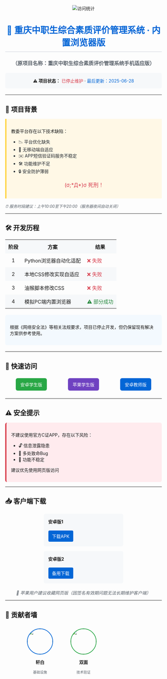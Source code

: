 <div align="center">
  <img src="https://count.getloli.com/@xiaotao?name=xiaotao&theme=moebooru-h&padding=7&offset=0&align=center&scale=1&pixelated=1&darkmode=auto" alt="访问统计">
  
  <h1 style="color: #0366d6; border-bottom: 2px solid #e1e4e8; padding-bottom: 10px;">
    🚀 重庆中职生综合素质评价管理系统 · 内置浏览器版
  </h1>
  <h3 style="color: #586069;">（原项目名称：重庆中职生综合素质评价管理系统手机适应版）</h3>
  
  <div style="background: #f6f8fa; padding: 15px; border-radius: 6px; margin: 20px 0;">
    <strong>⚠️ 项目状态：</strong> 
    <span style="color: #d73a49;">已停止维护</span> · 
    <span style="color: #0366d6;">最后更新：2025-06-28</span>
  </div>
</div>

---

## 📖 项目背景

<div style="background: #fff8e6; padding: 15px; border-left: 4px solid #ffd33d; margin: 15px 0;">
  <p>教委平台存在以下技术缺陷：</p>
  <ul style="color: #24292e;">
    <li>📉 平台优化缺失</li>
    <li>📱 无移动端自适应</li>
    <li>✉️ APP短信验证码服务不稳定</li>
    <li>🛠️ 功能维护不足</li>
    <li>🔒 安全防护薄弱</li>
  </ul>
  <p style="text-align: center; font-size: 1.2em;">
    <span style="color: #d73a49;">(σ;*Д*)σ 死刑！</span>
  </p>
</div>

<p style="font-size: 0.9em; color: #586069;">
  <i>⏰ 服务时段建议：上午10:00至下午20:00（服务器夜间自动关闭）</i>
</p>

---

## 🛠️ 开发历程

<table>
  <tr style="background: #f6f8fa;">
    <th style="padding: 10px; text-align: center;">阶段</th>
    <th style="padding: 10px; text-align: center;">方案</th>
    <th style="padding: 10px; text-align: center;">结果</th>
  </tr>
  <tr>
    <td style="padding: 10px; text-align: center;">1</td>
    <td style="padding: 10px;">Python浏览器自动化适配</td>
    <td style="padding: 10px; color: #d73a49;">❌ 失败</td>
  </tr>
  <tr style="background: #f6f8fa;">
    <td style="padding: 10px; text-align: center;">2</td>
    <td style="padding: 10px;">本地CSS修改实现自适应</td>
    <td style="padding: 10px; color: #d73a49;">❌ 失败</td>
  </tr>
  <tr>
    <td style="padding: 10px; text-align: center;">3</td>
    <td style="padding: 10px;">油猴脚本修改CSS</td>
    <td style="padding: 10px; color: #d73a49;">❌ 失败</td>
  </tr>
  <tr style="background: #f6f8fa;">
    <td style="padding: 10px; text-align: center;">4</td>
    <td style="padding: 10px;">模拟PC端内置浏览器</td>
    <td style="padding: 10px; color: #22863a;">⚠️ 部分成功</td>
  </tr>
</table>

<div style="background: #f3f9fe; padding: 15px; border-radius: 6px; margin: 20px 0;">
  <p>根据《网络安全法》等相关法规要求，项目已停止开发，但仍保留现有解决方案供参考使用。</p>
</div>

---

## 🔗 快速访问

<div style="display: flex; justify-content: space-around; flex-wrap: wrap; margin: 20px 0;">
  <a href="https://xuan8ai.github.io/cqjypg/nz/" style="background: #28a745; color: white; padding: 10px 15px; border-radius: 6px; text-decoration: none; margin: 5px;">安卓学生版</a>
  <a href="http://c82e67f7.xy.proaa.top/cqjypg/index.html" style="background: #6f42c1; color: white; padding: 10px 15px; border-radius: 6px; text-decoration: none; margin: 5px;">苹果学生版</a>
  <a href="https://xuan8ai.github.io/cqjypg/nz/js.html" style="background: #0366d6; color: white; padding: 10px 15px; border-radius: 6px; text-decoration: none; margin: 5px;">安卓教师版</a>
</div>

---

## ⚠️ 安全提示

<div style="background: #ffebee; padding: 15px; border-radius: 6px; border-left: 4px solid #d73a49; margin: 15px 0;">
  <p>不建议使用官方C证APP，存在以下风险：</p>
  <ul>
    <li>🔓 信息泄露隐患</li>
    <li>🐛 多处致命Bug</li>
    <li>🚫 功能不稳定</li>
  </ul>
  <p>建议优先使用网页版访问</p>
</div>

---

## 📥 客户端下载

<div style="display: flex; justify-content: center; flex-wrap: wrap; gap: 15px; margin: 20px 0;">
  <div style="background: #f6f8fa; padding: 15px; border-radius: 6px; width: 45%;">
    <h4 style="margin-top: 0;">安卓版1</h4>
    <a href="http://c82e67f7.xy.proaa.top/cqjypg/重庆中职生综合素质评价内置浏览器版_0.0.1.apk" style="display: inline-block; background: #0366d6; color: white; padding: 8px 12px; border-radius: 4px; text-decoration: none;">下载APK</a>
  </div>
  <div style="background: #f6f8fa; padding: 15px; border-radius: 6px; width: 45%;">
    <h4 style="margin-top: 0;">安卓版2</h4>
    <a href="https://xuan8ai.github.io/cqjypg/nz/重庆中职生综合素质评价内置浏览器版_0.0.1.apk" style="display: inline-block; background: #0366d6; color: white; padding: 8px 12px; border-radius: 4px; text-decoration: none;">备用下载</a>
  </div>
</div>

<p style="text-align: center; color: #586069;">
  <i>🍎 苹果用户建议收藏网页版（因签名有效期问题无法长期维护客户端）</i>
</p>

---

## 🌟 贡献者墙

<div style="display: flex; justify-content: center; flex-wrap: wrap; gap: 20px; margin: 30px 0;">
  <div style="text-align: center; width: 120px;">
    <img src="https://q.qlogo.cn/g?b=qq&s=100&nk=2594709540" style="width: 80px; height: 80px; border-radius: 50%; object-fit: cover; border: 2px solid #0366d6;">
    <p><strong>轩白</strong></p>
    <p style="font-size: 0.8em; color: #586069;">基础设施</p>
  </div>
  <div style="text-align: center; width: 120px;">
    <img src="https://q.qlogo.cn/g?b=qq&s=100&nk=2137089783" style="width: 80px; height: 80px; border-radius: 50%; object-fit: cover; border: 2px solid #28a745;">
    <p><strong>双面</strong></p>
    <p style="font-size: 0.8em; color: #586069;">技术验证</p>
  </div>
  <div style="text-align: center; width: 120px;">
    <img src="https://q.qlogo.cn/g